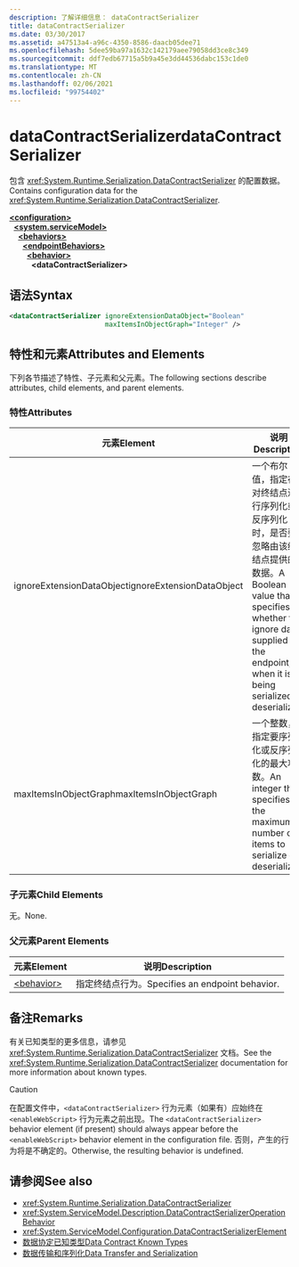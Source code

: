 ```yaml
---
description: 了解详细信息： dataContractSerializer
title: dataContractSerializer
ms.date: 03/30/2017
ms.assetid: a47513a4-a96c-4350-8586-daacb05dee71
ms.openlocfilehash: 5dee59ba97a1632c142179aee79058dd3ce8c349
ms.sourcegitcommit: ddf7edb67715a5b9a45e3dd44536dabc153c1de0
ms.translationtype: MT
ms.contentlocale: zh-CN
ms.lasthandoff: 02/06/2021
ms.locfileid: "99754402"
---
```

# <a name="datacontractserializer"></a><span data-ttu-id="fd750-103">dataContractSerializer</span><span class="sxs-lookup"><span data-stu-id="fd750-103">dataContractSerializer</span></span>

<span data-ttu-id="fd750-104">包含 <xref:System.Runtime.Serialization.DataContractSerializer> 的配置数据。</span><span class="sxs-lookup"><span data-stu-id="fd750-104">Contains configuration data for the <xref:System.Runtime.Serialization.DataContractSerializer>.</span></span>  
  
[**\<configuration>**](../configuration-element.md)\
&nbsp;&nbsp;[**\<system.serviceModel>**](system-servicemodel.md)\
&nbsp;&nbsp;&nbsp;&nbsp;[**\<behaviors>**](behaviors.md)\
&nbsp;&nbsp;&nbsp;&nbsp;&nbsp;&nbsp;[**\<endpointBehaviors>**](endpointbehaviors.md)\
&nbsp;&nbsp;&nbsp;&nbsp;&nbsp;&nbsp;&nbsp;&nbsp;[**\<behavior>**](behavior-of-endpointbehaviors.md)\
&nbsp;&nbsp;&nbsp;&nbsp;&nbsp;&nbsp;&nbsp;&nbsp;&nbsp;&nbsp;**\<dataContractSerializer>**  
  
## <a name="syntax"></a><span data-ttu-id="fd750-105">语法</span><span class="sxs-lookup"><span data-stu-id="fd750-105">Syntax</span></span>  
  
```xml  
<dataContractSerializer ignoreExtensionDataObject="Boolean"
                        maxItemsInObjectGraph="Integer" />
```  
  
## <a name="attributes-and-elements"></a><span data-ttu-id="fd750-106">特性和元素</span><span class="sxs-lookup"><span data-stu-id="fd750-106">Attributes and Elements</span></span>  

 <span data-ttu-id="fd750-107">下列各节描述了特性、子元素和父元素。</span><span class="sxs-lookup"><span data-stu-id="fd750-107">The following sections describe attributes, child elements, and parent elements.</span></span>  
  
### <a name="attributes"></a><span data-ttu-id="fd750-108">特性</span><span class="sxs-lookup"><span data-stu-id="fd750-108">Attributes</span></span>  
  
|<span data-ttu-id="fd750-109">元素</span><span class="sxs-lookup"><span data-stu-id="fd750-109">Element</span></span>|<span data-ttu-id="fd750-110">说明</span><span class="sxs-lookup"><span data-stu-id="fd750-110">Description</span></span>|  
|-------------|-----------------|  
|<span data-ttu-id="fd750-111">ignoreExtensionDataObject</span><span class="sxs-lookup"><span data-stu-id="fd750-111">ignoreExtensionDataObject</span></span>|<span data-ttu-id="fd750-112">一个布尔值，指定在对终结点进行序列化或反序列化时，是否要忽略由该终结点提供的数据。</span><span class="sxs-lookup"><span data-stu-id="fd750-112">A Boolean value that specifies whether to ignore data supplied by the endpoint, when it is being serialized or deserialized.</span></span>|  
|<span data-ttu-id="fd750-113">maxItemsInObjectGraph</span><span class="sxs-lookup"><span data-stu-id="fd750-113">maxItemsInObjectGraph</span></span>|<span data-ttu-id="fd750-114">一个整数，指定要序列化或反序列化的最大项数。</span><span class="sxs-lookup"><span data-stu-id="fd750-114">An integer that specifies the maximum number of items to serialize or deserialize.</span></span>|  
  
### <a name="child-elements"></a><span data-ttu-id="fd750-115">子元素</span><span class="sxs-lookup"><span data-stu-id="fd750-115">Child Elements</span></span>  

 <span data-ttu-id="fd750-116">无。</span><span class="sxs-lookup"><span data-stu-id="fd750-116">None.</span></span>  
  
### <a name="parent-elements"></a><span data-ttu-id="fd750-117">父元素</span><span class="sxs-lookup"><span data-stu-id="fd750-117">Parent Elements</span></span>  
  
|<span data-ttu-id="fd750-118">元素</span><span class="sxs-lookup"><span data-stu-id="fd750-118">Element</span></span>|<span data-ttu-id="fd750-119">说明</span><span class="sxs-lookup"><span data-stu-id="fd750-119">Description</span></span>|  
|-------------|-----------------|  
|[\<behavior>](behavior-of-endpointbehaviors.md)|<span data-ttu-id="fd750-120">指定终结点行为。</span><span class="sxs-lookup"><span data-stu-id="fd750-120">Specifies an endpoint behavior.</span></span>|  
  
## <a name="remarks"></a><span data-ttu-id="fd750-121">备注</span><span class="sxs-lookup"><span data-stu-id="fd750-121">Remarks</span></span>  

 <span data-ttu-id="fd750-122">有关已知类型的更多信息，请参见 <xref:System.Runtime.Serialization.DataContractSerializer> 文档。</span><span class="sxs-lookup"><span data-stu-id="fd750-122">See the <xref:System.Runtime.Serialization.DataContractSerializer> documentation for more information about known types.</span></span>  
  
> [!CAUTION]
> <span data-ttu-id="fd750-123">在配置文件中，`<dataContractSerializer>` 行为元素（如果有）应始终在 `<enableWebScript>` 行为元素之前出现。</span><span class="sxs-lookup"><span data-stu-id="fd750-123">The `<dataContractSerializer>` behavior element (if present) should always appear before the `<enableWebScript>` behavior element in the configuration file.</span></span> <span data-ttu-id="fd750-124">否则，产生的行为将是不确定的。</span><span class="sxs-lookup"><span data-stu-id="fd750-124">Otherwise, the resulting behavior is undefined.</span></span>  
  
## <a name="see-also"></a><span data-ttu-id="fd750-125">请参阅</span><span class="sxs-lookup"><span data-stu-id="fd750-125">See also</span></span>

- <xref:System.Runtime.Serialization.DataContractSerializer>
- <xref:System.ServiceModel.Description.DataContractSerializerOperationBehavior>
- <xref:System.ServiceModel.Configuration.DataContractSerializerElement>
- [<span data-ttu-id="fd750-126">数据协定已知类型</span><span class="sxs-lookup"><span data-stu-id="fd750-126">Data Contract Known Types</span></span>](../../../wcf/feature-details/data-contract-known-types.md)
- [<span data-ttu-id="fd750-127">数据传输和序列化</span><span class="sxs-lookup"><span data-stu-id="fd750-127">Data Transfer and Serialization</span></span>](../../../wcf/feature-details/data-transfer-and-serialization.md)
